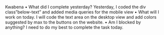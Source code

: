 Kwabena
• What did I complete yesterday? Yesterday, I coded the div class”below-text” and added media queries for the mobile view
• What will I work on today. I will code the text area on the desktop view and add colors suggested by max to the buttons on the website.
• Am I blocked by anything? I need to do my best to complete the task today.
